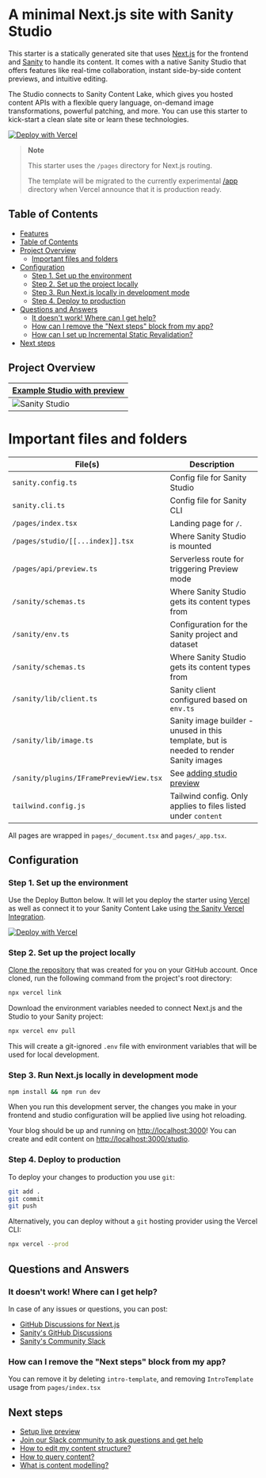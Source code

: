 # A minimal Next.js site with Sanity Studio

This starter is a statically generated site that uses [Next.js][nextjs] for the frontend and [Sanity][sanity-homepage] to handle its content. 
It comes with a native Sanity Studio that offers features like real-time collaboration, instant side-by-side content previews, and intuitive editing.

The Studio connects to Sanity Content Lake, which gives you hosted content APIs with a flexible query language, on-demand image transformations, powerful patching, and more. 
You can use this starter to kick-start a clean slate site or learn these technologies.

[![Deploy with Vercel](https://vercel.com/button)][vercel-deploy]

> **Note**
> 
> This starter uses the `/pages` directory for Next.js routing.
>
> The template will be migrated to the currently experimental [/app][app-dir] directory
> when Vercel announce that it is production ready.

## Table of Contents

- [Features](#features)
- [Table of Contents](#table-of-contents)
- [Project Overview](#project-overview)
  - [Important files and folders](#important-files-and-folders)
- [Configuration](#configuration)
  - [Step 1. Set up the environment](#step-1-set-up-the-environment)
  - [Step 2. Set up the project locally](#step-2-set-up-the-project-locally)
  - [Step 3. Run Next.js locally in development mode](#step-3-run-nextjs-locally-in-development-mode)
  - [Step 4. Deploy to production](#step-4-deploy-to-production)
- [Questions and Answers](#questions-and-answers)
  - [It doesn't work! Where can I get help?](#it-doesnt-work-where-can-i-get-help)
  - [How can I remove the "Next steps" block from my app?](#how-can-i-remove-the-next-steps-block-from-my-app)
  - [How can I set up Incremental Static Revalidation?](#how-can-i-set-up-incremental-static-revalidation)
- [Next steps](#next-steps)

## Project Overview

| [Example Studio with preview](https://nextjs-clean.sanity.build/studio)                                                 |
|-------------------------------------------------------------------------------------------------------------------------|
| ![Sanity Studio](https://user-images.githubusercontent.com/44635000/197511725-b2a2e2e5-287b-41a9-84c6-ec90d37ca480.png) |

# Important files and folders

| File(s)                                 | Description                                                                           |
|-----------------------------------------|---------------------------------------------------------------------------------------|
| `sanity.config.ts`                      | Config file for Sanity Studio                                                         |
| `sanity.cli.ts`                         | Config file for Sanity CLI                                                            |
| `/pages/index.tsx`                      | Landing page for `/`.                                                                 |
| `/pages/studio/[[...index]].tsx`        | Where Sanity Studio is mounted                                                        |
| `/pages/api/preview.ts`                 | Serverless route for triggering Preview mode                                          |
| `/sanity/schemas.ts`                    | Where Sanity Studio gets its content types from                                       |
| `/sanity/env.ts`                        | Configuration for the Sanity project and dataset                                      |
| `/sanity/schemas.ts`                    | Where Sanity Studio gets its content types from                                       |
| `/sanity/lib/client.ts`                 | Sanity client configured based on `env.ts`                                            |
| `/sanity/lib/image.ts`                  | Sanity image builder - unused in this template, but is needed to render Sanity images |
| `/sanity/plugins/IFramePreviewView.tsx` | See [adding studio preview](docs/studio-preview.md)                                   |
| `tailwind.config.js`                    | Tailwind config. Only applies to files listed under `content`                         |

All pages are wrapped in `pages/_document.tsx` and `pages/_app.tsx`.


## Configuration

### Step 1. Set up the environment

Use the Deploy Button below. It will let you deploy the starter using [Vercel](https://vercel.com?utm_source=github&utm_medium=readme&utm_campaign=next-sanity-example) as well as connect it to your Sanity Content Lake using [the Sanity Vercel Integration][integration].

[![Deploy with Vercel](https://vercel.com/button)][vercel-deploy]

### Step 2. Set up the project locally

[Clone the repository](https://docs.github.com/en/repositories/creating-and-managing-repositories/cloning-a-repository) that was created for you on your GitHub account. Once cloned, run the following command from the project's root directory:

```bash
npx vercel link
```

Download the environment variables needed to connect Next.js and the Studio to your Sanity project:

```bash
npx vercel env pull
```

This will create a git-ignored `.env` file with environment variables that will be used for local development.

### Step 3. Run Next.js locally in development mode

```bash
npm install && npm run dev
```

When you run this development server, the changes you make in your frontend and studio configuration will be applied live using hot reloading.

Your blog should be up and running on [http://localhost:3000][localhost-3000]! You can create and edit content on [http://localhost:3000/studio][localhost-3000-studio].

### Step 4. Deploy to production

To deploy your changes to production you use `git`:

```bash
git add .
git commit
git push
```

Alternatively, you can deploy without a `git` hosting provider using the Vercel CLI:

```bash
npx vercel --prod
```

## Questions and Answers

### It doesn't work! Where can I get help?

In case of any issues or questions, you can post:

- [GitHub Discussions for Next.js][vercel-github]
- [Sanity's GitHub Discussions][sanity-github]
- [Sanity's Community Slack][sanity-community]

### How can I remove the "Next steps" block from my app?

You can remove it by deleting `intro-template`, and removing `IntroTemplate` usage from `pages/index.tsx`

## Next steps

- [Setup live preview](./docs/studio-preview.md)
- [Join our Slack community to ask questions and get help][sanity-community]
- [How to edit my content structure?][sanity-schema-types]
- [How to query content?][sanity-groq]
- [What is content modelling?][sanity-content-modelling]

[vercel-deploy]: https://vercel.com/new/clone?repository-url=https%3A%2F%2Fgithub.com%2Fsanity-io%2Fsanity-template-sanity-template-nextjs-clean&repository-name=nextjs-sanity-clean&project-name=nextjs-sanity-clean&demo-title=A+minimal+Sanity+%2B+Next+setup&demo-description=A+Sanity-powered+next+setup+ready+for+customization&demo-url=https%3A%2F%2Fnextjs-clean.sanity.build%2F%3Futm_source%3Dvercel%26utm_medium%3Dreferral&integration-ids=oac_hb2LITYajhRQ0i4QznmKH7gx&external-id=nextjs%3Btemplate%3Dnextjs-sanity-clean
[integration]: https://www.sanity.io/docs/vercel-integration?utm_source=github.com&utm_medium=referral&utm_campaign=nextjs-v3vercelstarter
[`.env.local.example`]: .env.local.example
[nextjs]: https://github.com/vercel/next.js
[sanity-create]: https://www.sanity.io/get-started/create-project?utm_source=github.com&utm_medium=referral&utm_campaign=nextjs-v3vercelstarter
[sanity-deployment]: https://www.sanity.io/docs/deployment?utm_source=github.com&utm_medium=referral&utm_campaign=nextjs-v3vercelstarter
[sanity-homepage]: https://www.sanity.io?utm_source=github.com&utm_medium=referral&utm_campaign=nextjs-v3vercelstarter
[sanity-community]: https://slack.sanity.io/
[sanity-schema-types]: https://www.sanity.io/docs/schema-types?utm_source=github.com&utm_medium=referral&utm_campaign=nextjs-v3vercelstarter
[sanity-github]: https://github.com/sanity-io/sanity/discussions
[sanity-groq]: https://www.sanity.io/docs/groq?utm_source=github.com&utm_medium=referral&utm_campaign=nextjs-v3vercelstarter
[sanity-content-modelling]: https://www.sanity.io/docs/content-modelling?utm_source=github.com&utm_medium=referral&utm_campaign=nextjs-v3vercelstarter
[sanity-webhooks]: https://www.sanity.io/docs/webhooks?utm_source=github.com&utm_medium=referral&utm_campaign=nextjs-v3vercelstarter
[localhost-3000]: http://localhost:3000
[localhost-3000-studio]: http://localhost:3000/studio
[vercel-isr]: https://nextjs.org/blog/next-12-1#on-demand-incremental-static-regeneration-beta
[vercel]: https://vercel.com
[vercel-github]: https://github.com/vercel/next.js/discussions
[app-dir]: (https://beta.nextjs.org/docs/routing/fundamentals#the-app-directory)
